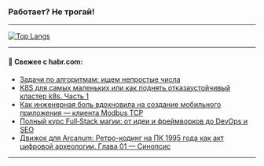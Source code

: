 ### Работает? Не трогай!

---
<!--
#### 🛠️ Technical stack:

![Java](https://img.shields.io/badge/Java-informational?logo=Oracle&style=flat&logoColor=white&color=FF4500)
![Kotlin](https://img.shields.io/badge/Kotlin-informational?logo=Kotlin&style=flat&logoColor=white&color=774D97)
![TS](https://img.shields.io/badge/TypeScript-informational?logo=typeScript&style=flat&logoColor=black&color=017acc)
![Python](https://img.shields.io/badge/Python-informational?logo=Python&style=flat&logoColor=black&color=ffdd54) <br>
![Spring](https://img.shields.io/badge/Spring-informational?logo=Spring&style=flat&logoColor=white&color=6DB33F) 
![SpringBoot](https://img.shields.io/badge/SpringBoot-informational?logo=SpringBoot&style=flat&logoColor=white&color=6DB33F)
![Nest](https://img.shields.io/badge/NestJS-informational?logo=NestJS&style=flat&logoColor=white&color=E0234E) 
![NodeJS](https://img.shields.io/badge/NodeJS-informational?logo=node.js&style=flat&logoColor=white&color=70A760)<br>
![PostgreSQL](https://img.shields.io/badge/PostgreSQL-informational?logo=PostgreSQL&style=flat&logoColor=white&color=DAA520)
![MongoDB](https://img.shields.io/badge/MongoDB-informational?logo=MongoDB&style=flat&logoColor=white&color=870000)
![Apache](https://img.shields.io/badge/Apache-informational?logo=apache&style=flat&logoColor=white&color=f74e28)

___ 
-->

<!--- #### 🛠️ : --->

[![Top Langs](https://github-readme-stats-82jvfl3w3-advtsettinggmailcoms-projects.vercel.app/api/top-langs/?username=zloylis&langs_count=10&hide_title=true&title_color=e6edf3&size_weight=0.5&count_weight=0.5&layout=compact&hide_progress=true&hide_border=true&theme=dracula&hide=css,makefile,cmake)](https://github.com/zloylis)

<!---


####  :octocat:&nbsp;&nbsp; Статистика:

![GitHub stats](https://github-readme-stats-u2qms2cxw-advtsettinggmailcoms-projects.vercel.app/api?username=zloylis&show_icons=true&hide_border=true&theme=dracula&title_color=e6edf3&include_all_commits=true&count_private=true&hide_rank=false&hide_title=true&rank_icon=github)
-->
---

#### 💬 Свежее с habr.com:

<!-- BLOG-POST-LIST:START -->
- [Задачи по алгоритмам: ищем непростые числа](https://habr.com/ru/articles/952986/?utm_source=habrahabr&utm_medium=rss&utm_campaign=952986)
- [K8S для самых маленьких или как поднять отказаустойчивый кластер k8s. Часть 1](https://habr.com/ru/articles/952982/?utm_source=habrahabr&utm_medium=rss&utm_campaign=952982)
- [Как инженерная боль вдохновила на создание мобильного приложения — клиента Modbus TCP](https://habr.com/ru/articles/952972/?utm_source=habrahabr&utm_medium=rss&utm_campaign=952972)
- [Полный курс Full‑Stack магии: от идеи и фреймворков до DevOps и SEO](https://habr.com/ru/articles/952934/?utm_source=habrahabr&utm_medium=rss&utm_campaign=952934)
- [Движок для Arcanum: Ретро-кодинг на ПК 1995 года как акт цифровой археологии. Глава 01 — Синопсис](https://habr.com/ru/articles/952908/?utm_source=habrahabr&utm_medium=rss&utm_campaign=952908)
<!-- BLOG-POST-LIST:END -->

---
